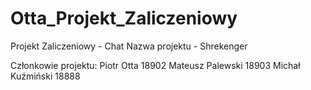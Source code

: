 # Otta_Projekt_Zaliczeniowy

Projekt Zaliczeniowy - Chat
Nazwa projektu - Shrekenger

Członkowie projektu:
Piotr Otta       18902
Mateusz Palewski 18903
Michał Kuźmiński 18888
